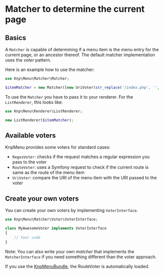 Matcher to determine the current page
=====================================

Basics
------

A `Matcher` is capable of determining if a menu item is the menu entry for the
current page, or an ancestor thereof. The default matcher implementation uses
the *voter* pattern.

Here is an example how to use the matcher:

```php
use Knp\Menu\Matcher\Matcher;

$itemMatcher = new Matcher([new UriVoter(str_replace('/index.php', '', $_SERVER['REQUEST_URI']))]);
```

To use the `Matcher` you have to pass it to your renderer. For the `ListRenderer`,
this looks like:

```php
use Knp\Menu\Renderer\ListRenderer;

new ListRenderer($itemMatcher);
```

Available voters
----------------

KnpMenu provides some voters for standard cases:

* `RegexVoter`: checks if the request matches a regular expression you pass to the voter
* `RouteVoter`: uses a Symfony request to check if the current route is same as the route of the menu item
* `UriVoter`: compare the URI of the menu item with the URI passed to the voter

Create your own voters
----------------------

You can create your own voters by implementing `VoterInterface`.

```php
use Knp\Menu\Matcher\Voter\VoterInterface;

class MyAwesomeVoter implements VoterInterface
{
    // Your code
}
```

Note: You can also write your own *matcher* that implements the `MatcherInterface`
if you need something different than the voter approach.

If you use the [KnpMenuBundle](http://symfony.com/doc/master/bundles/KnpMenuBundle/index.html), the RouteVoter is automatically loaded.
